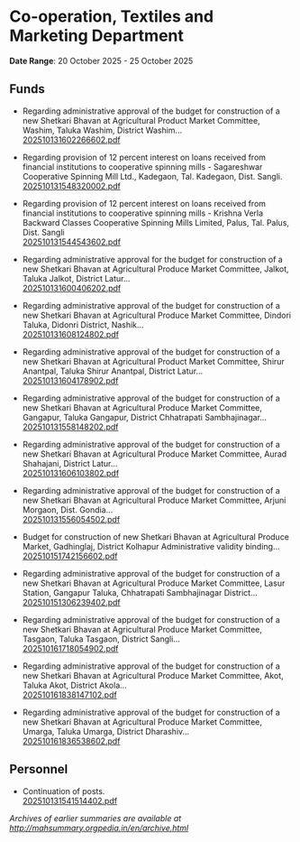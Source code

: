 # Co-operation, Textiles and Marketing Department

**Date Range**: 20 October 2025 - 25 October 2025


## Funds
- Regarding administrative approval of the budget for construction of a new Shetkari Bhavan at Agricultural Product Market Committee, Washim, Taluka Washim, District Washim...\
  [202510131602266602.pdf](https://gr.maharashtra.gov.in/Site/Upload/Government%20Resolutions/English/202510131602266602.pdf)

- Regarding provision of 12 percent interest on loans received from financial institutions to cooperative spinning mills - Sagareshwar Cooperative Spinning Mill Ltd., Kadegaon, Tal. Kadegaon, Dist. Sangli.\
  [202510131548320002.pdf](https://gr.maharashtra.gov.in/Site/Upload/Government%20Resolutions/English/202510131548320002.pdf)

- Regarding provision of 12 percent interest on loans received from financial institutions to cooperative spinning mills - Krishna Verla Backward Classes Cooperative Spinning Mills Limited, Palus, Tal. Palus, Dist. Sangli\
  [202510131544543602.pdf](https://gr.maharashtra.gov.in/Site/Upload/Government%20Resolutions/English/202510131544543602.pdf)

- Regarding administrative approval for the budget for construction of a new Shetkari Bhavan at Agricultural Produce Market Committee, Jalkot, Taluka Jalkot, District Latur...\
  [202510131600406202.pdf](https://gr.maharashtra.gov.in/Site/Upload/Government%20Resolutions/English/202510131600406202.pdf)

- Regarding administrative approval of the budget for construction of a new Shetkari Bhavan at Agricultural Produce Market Committee, Dindori Taluka, Didonri District, Nashik...\
  [202510131608124802.pdf](https://gr.maharashtra.gov.in/Site/Upload/Government%20Resolutions/English/202510131608124802.pdf)

- Regarding administrative approval of the budget for construction of a new Shetkari Bhavan at Agricultural Product Market Committee, Shirur Anantpal, Taluka Shirur Anantpal, District Latur...\
  [202510131604178902.pdf](https://gr.maharashtra.gov.in/Site/Upload/Government%20Resolutions/English/202510131604178902.pdf)

- Regarding administrative approval of the budget for construction of a new Shetkari Bhavan at Agricultural Produce Market Committee, Gangapur, Taluka Gangapur, District Chhatrapati Sambhajinagar...\
  [202510131558148202.pdf](https://gr.maharashtra.gov.in/Site/Upload/Government%20Resolutions/English/202510131558148202.pdf)

- Regarding administrative approval of the budget for construction of a new Shetkari Bhavan at Agricultural Produce Market Committee, Aurad Shahajani, District Latur...\
  [202510131606103802.pdf](https://gr.maharashtra.gov.in/Site/Upload/Government%20Resolutions/English/202510131606103802.pdf)

- Regarding administrative approval of the budget for construction of a new Shetkari Bhavan at Agricultural Produce Market Committee, Arjuni Morgaon, Dist. Gondia...\
  [202510131556054502.pdf](https://gr.maharashtra.gov.in/Site/Upload/Government%20Resolutions/English/202510131556054502.pdf)

- Budget for construction of new Shetkari Bhavan at Agricultural Produce Market, Gadhinglaj, District Kolhapur Administrative validity binding...\
  [202510151742156602.pdf](https://gr.maharashtra.gov.in/Site/Upload/Government%20Resolutions/English/202510151742156602.pdf)

- Regarding administrative approval of the budget for construction of a new Shetkari Bhavan at Agricultural Produce Market Committee, Lasur Station, Gangapur Taluka, Chhatrapati Sambhajinagar District...\
  [202510151306239402.pdf](https://gr.maharashtra.gov.in/Site/Upload/Government%20Resolutions/English/202510151306239402.pdf)

- Regarding administrative approval of the budget for construction of a new Shetkari Bhavan at Agricultural Produce Market Committee, Tasgaon, Taluka Tasgaon, District Sangli...\
  [202510161718054902.pdf](https://gr.maharashtra.gov.in/Site/Upload/Government%20Resolutions/English/202510161718054902.pdf)

- Regarding administrative approval of the budget for construction of a new Shetkari Bhavan at Agricultural Produce Market Committee, Akot, Taluka Akot, District Akola...\
  [202510161838147102.pdf](https://gr.maharashtra.gov.in/Site/Upload/Government%20Resolutions/English/202510161838147102.pdf)

- Regarding administrative approval of the budget for construction of a new Shetkari Bhavan at Agricultural Produce Market Committee, Umarga, Taluka Umarga, District Dharashiv...\
  [202510161836538602.pdf](https://gr.maharashtra.gov.in/Site/Upload/Government%20Resolutions/English/202510161836538602.pdf)

## Personnel
- Continuation of posts.\
  [202510131541514402.pdf](https://gr.maharashtra.gov.in/Site/Upload/Government%20Resolutions/English/202510131541514402.pdf)


*Archives of earlier summaries are available at http://mahsummary.orgpedia.in/en/archive.html*